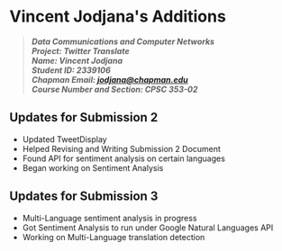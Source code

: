 # Vincent Jodjana's Additions
> __*Data Communications and Computer Networks*__\
> __*Project: Twitter Translate*__\
> __*Name: Vincent Jodjana*__\
> __*Student ID: 2339106*__\
> __*Chapman Email: jodjana@chapman.edu*__\
> __*Course Number and Section: CPSC 353-02*__

## Updates for Submission 2
* Updated TweetDisplay
* Helped Revising and Writing Submission 2 Document
* Found API for sentiment analysis on certain languages 
* Began working on Sentiment Analysis

## Updates for Submission 3
* Multi-Language sentiment analysis in progress
* Got Sentiment Analysis to run under Google Natural Languages API
* Working on Multi-Language translation detection
